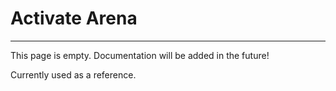 # Activate Arena
---
This page is empty. Documentation will be added in the future!

Currently used as a reference.

